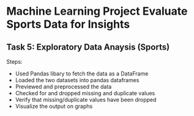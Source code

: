 # Machine Learning Project Evaluate Sports Data for Insights
## Task 5: Exploratory Data Anaysis (Sports)
Steps:

* Used Pandas libary to fetch the data as a DataFrame
* Loaded the two datasets into pandas dataframes
* Previewed and preprocessed the data
* Checked for and dropped missing and duplicate values
* Verify that missing/duplicate values have been dropped
* Visualize the output on graphs